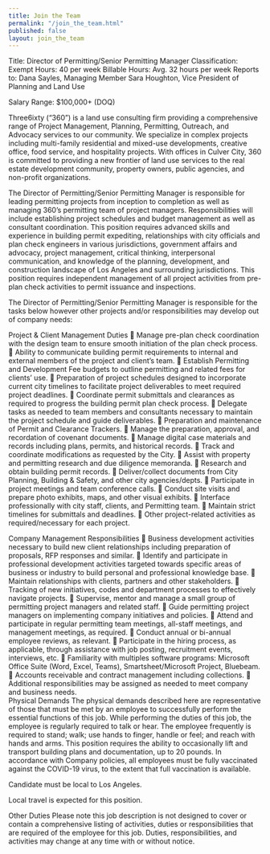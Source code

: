 ```yaml
---
title: Join the Team
permalink: "/join_the_team.html"
published: false
layout: join_the_team
---
```


Title:  	 	Director of Permitting/Senior Permitting Manager 
Classification:  	Exempt 
Hours:  	 	40 per week 
Billable Hours: 	Avg. 32 hours per week 
Reports to: 	 	Dana Sayles, Managing Member
Sara Houghton, Vice President of Planning and Land Use

Salary Range:	$100,000+ (DOQ)

Three6ixty (“360”) is a land use consulting firm providing a comprehensive range of Project 
Management, Planning, Permitting, Outreach, and Advocacy services to our community. We specialize in complex projects including multi-family residential and mixed-use developments, creative office, food service, and hospitality projects. With offices in Culver City, 360 is committed to providing a new frontier of land use services to the real estate development community, property owners, public agencies, and non-profit organizations.


The Director of Permitting/Senior Permitting Manager is responsible for leading permitting projects from inception to completion as well as managing 360’s permitting team of project managers.  Responsibilities will include establishing project schedules and budget management as well as consultant coordination. This position requires advanced skills and experience in building permit expediting, relationships with city officials and plan check engineers in various jurisdictions, government affairs and advocacy, project management, critical thinking, interpersonal communication, and knowledge of the planning, development, and construction landscape of Los Angeles and surrounding jurisdictions. This position requires independent management of all project activities from pre-plan check activities to permit issuance and inspections. 

The Director of Permitting/Senior Permitting Manager is responsible for the tasks below however other projects and/or responsibilities may develop out of company needs: 

Project & Client Management Duties 
	Manage pre-plan check coordination with the design team to ensure smooth initiation of the plan check process. 
	Ability to communicate building permit requirements to internal and external members of the project and client’s team. 
	Establish Permitting and Development Fee budgets to outline permitting and related fees for clients’ use.
	Preparation of project schedules designed to incorporate current city timelines to facilitate project deliverables to meet required project deadlines. 
	Coordinate permit submittals and clearances as required to progress the building permit plan check process.
	Delegate tasks as needed to team members and consultants necessary to maintain the project schedule and guide deliverables.
	Preparation and maintenance of Permit and Clearance Trackers.
	Manage the preparation, approval, and recordation of covenant documents. 
	Manage digital case materials and records including plans, permits, and historical records.
	Track and coordinate modifications as requested by the City. 
	Assist with property and permitting research and due diligence memoranda.
	Research and obtain building permit records.
	Deliver/collect documents from City Planning, Building & Safety, and other city agencies/depts.
	Participate in project meetings and team conference calls.
	Conduct site visits and prepare photo exhibits, maps, and other visual exhibits.
	Interface professionally with city staff, clients, and Permitting team.
	Maintain strict timelines for submittals and deadlines. 
	Other project-related activities as required/necessary for each project. 

Company Management Responsibilities
	Business development activities necessary to build new client relationships including preparation of proposals, RFP responses and similar.
	Identify and participate in professional development activities targeted towards specific areas of business or industry to build personal and professional knowledge base. 
	Maintain relationships with clients, partners and other stakeholders.
	Tracking of new initiatives, codes and department processes to effectively navigate projects.
	Supervise, mentor and manage a small group of permitting project managers and related staff.
	Guide permitting project managers on implementing company initiatives and policies.
	Attend and participate in regular permitting team meetings, all-staff meetings, and management meetings, as required.
	Conduct annual or bi-annual employee reviews, as relevant.
	Participate in the hiring process, as applicable, through assistance with job posting, recruitment events, interviews, etc.
	Familiarity with multiples software programs:  Microsoft Office Suite (Word, Excel, Teams), Smartsheet/Microsoft Project, Bluebeam.
	Accounts receivable and contract management including collections.
	Additional responsibilities may be assigned as needed to meet company and business needs.  
Physical Demands
The physical demands described here are representative of those that must be met by an employee to successfully perform the essential functions of this job. While performing the duties of this job, the employee is regularly required to talk or hear. The employee frequently is required to stand; walk; use hands to finger, handle or feel; and reach with hands and arms. This position requires the ability to occasionally lift and transport building plans and documentation, up to 20 pounds.
In accordance with Company policies, all employees must be fully vaccinated against the COVID-19 virus, to the extent that full vaccination is available.

Candidate must be local to Los Angeles. 

Local travel is expected for this position.

Other Duties
Please note this job description is not designed to cover or contain a comprehensive listing of activities, duties or responsibilities that are required of the employee for this job. Duties, responsibilities, and activities may change at any time with or without notice. 

